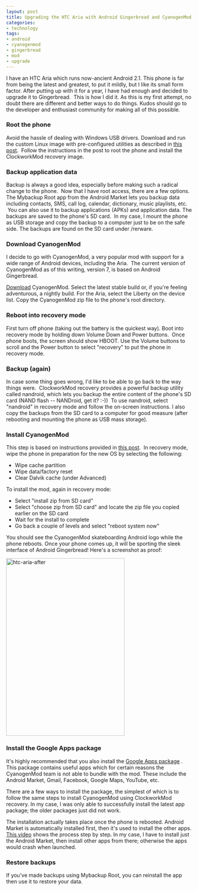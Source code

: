```yaml
---
layout: post
title: Upgrading the HTC Aria with Android Gingerbread and CyanogenMod
categories:
- technology
tags:
- android
- cyanogenmod
- gingerbread
- mod
- upgrade
---
```

I have an HTC Aria which runs now-ancient Android 2.1. This phone is far from being the latest and greatest, to put it mildly, but I like its small form factor. After putting up with it for a year, I have had enough and decided to upgrade it to Gingerbread.  This is how I did it. As this is my first attempt, no doubt there are different and better ways to do things. Kudos should go to the developer and enthusiast community for making all of this possible.
### Root the phone
Avoid the hassle of dealing with Windows USB drivers. Download and run the custom Linux image with pre-configured utilities as described in [this post](http://forum.xda-developers.com/showpost.php?p=7449486&amp;postcount=1).  Follow the instructions in the post to root the phone and install the ClockworkMod recovery image.
### Backup application data
Backup is always a good idea, especially before making such a radical change to the phone.  Now that I have root access, there are a few options. The Mybackup Root app from the Android Market lets you backup data including contacts, SMS, call log, calendar, dictionary, music playlists, etc.  You can also use it to backup applications (APKs) and application data. The backups are saved to the phone's SD card.  In my case, I mount the phone as USB storage and copy the backup to a computer just to be on the safe side. The backups are found on the SD card under /rerware.
### Download CyanogenMod
I decide to go with CyanogenMod, a very popular mod with support for a wide range of Android devices, including the Aria.  The current version of CyanogenMod as of this writing, version 7, is based on Android Gingerbread.

[Download](http://download.CyanogenMod.com) CyanogenMod. Select the latest stable build or, if you're feeling adventurous, a nightly build. For the Aria, select the Liberty on the device list. Copy the CyanogenMod zip file to the phone's root directory.
### Reboot into recovery mode
First turn off phone (taking out the battery is the quickest way). Boot into recovery mode by holding down Volume Down and Power buttons.  Once phone boots, the screen should show HBOOT. Use the Volume buttons to scroll and the Power button to select "recovery" to put the phone in recovery mode.
### Backup (again)
In case some thing goes wrong, I'd like to be able to go back to the way things were.  ClockworkMod recovery provides a powerful backup utility called nandroid, which lets you backup the entire content of the phone's SD card (NAND flash -- NANDroid, get it? :-))  To use nandroid, select "nandroid" in recovery mode and follow the on-screen instructions. I also copy the backups from the SD card to a computer for good measure (after rebooting and mounting the phone as USB mass storage).
### Install CyanogenMod
This step is based on instructions provided in [this post](http://forum.xda-developers.com/showthread.php?t=956223).  In recovery mode, wipe the phone in preparation for the new OS by selecting the following:

* Wipe cache partition
* Wipe data/factory reset
* Clear Dalvik cache (under Advanced)

To install the mod, again in recovery mode:

* Select "install zip from SD card"
* Select "choose zip from SD card" and locate the zip file you copied earlier on the SD card
* Wait for the install to complete
* Go back a couple of levels and select "reboot system now"

You should see the CyanogenMod skateboarding Android logo while the phone reboots. Once your phone comes up, it will be sporting the sleek interface of Android Gingerbread! Here's a screenshot as proof:

<img title="htc-aria-after" src="https://dl.dropboxusercontent.com/u/52804626/images/htc-aria-after.png" width="320" height="480" />

### Install the Google Apps package
It's highly recommended that you also install the [Google Apps package](http://goo-inside.me/gapps) . This package contains useful apps which for certain reasons the CyanogenMod team is not able to bundle with the mod. These include the Android Market, Gmail, Facebook, Google Maps, YouTube, etc.

There are a few ways to install the package, the simplest of which is to follow the same steps to install CyanogenMod using ClockworkMod recovery. In my case, I was only able to successfully install the latest app package; the older packages just did not work.

The installation actually takes place once the phone is rebooted. Android Market is automatically installed first, then it's used to install the other apps. [This video](http://www.youtube.com/watch?v=DHgZNnHdrSA) shows the process step by step. In my case, I have to install just the Android Market, then install other apps from there; otherwise the apps would crash when launched.
### Restore backups
If you've made backups using Mybackup Root, you can reinstall the app then use it to restore your data.
